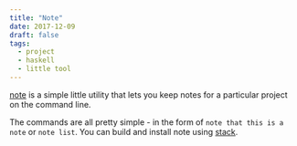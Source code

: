```yaml
---
title: "Note"
date: 2017-12-09
draft: false
tags:
  - project
  - haskell
  - little tool
---
```


[note](https://github.com/setupminimal/note) is a simple little utility that lets you keep notes for a particular project on the command line.

The commands are all pretty simple - in the form of `note that this is a note` or `note list`. You can build and install note using [stack](https://haskellstack.org).
